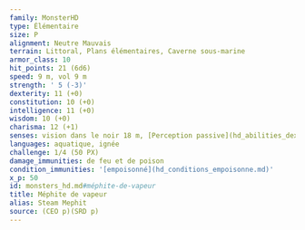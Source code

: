 ```yaml
---
family: MonsterHD
type: Élémentaire
size: P
alignment: Neutre Mauvais
terrain: Littoral, Plans élémentaires, Caverne sous-marine
armor_class: 10
hit_points: 21 (6d6)
speed: 9 m, vol 9 m
strength: ' 5 (-3)'
dexterity: 11 (+0)
constitution: 10 (+0)
intelligence: 11 (+0)
wisdom: 10 (+0)
charisma: 12 (+1)
senses: vision dans le noir 18 m, [Perception passive](hd_abilities_dexterity_perception_passive.md) 10
languages: aquatique, ignée
challenge: 1/4 (50 PX)
damage_immunities: de feu et de poison
condition_immunities: '[empoisonné](hd_conditions_empoisonne.md)'
x_p: 50
id: monsters_hd.md#méphite-de-vapeur
title: Méphite de vapeur
alias: Steam Mephit
source: (CEO p)(SRD p)
---
```


